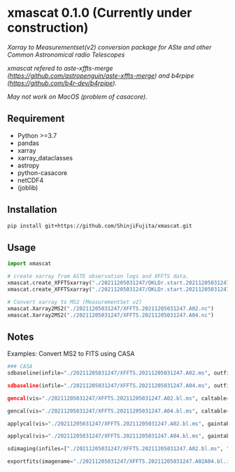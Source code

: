 # xmascat 0.1.0 (Currently under construction)
*Xarray to Measurementset(v2) conversion package for ASte and other Common Astronomical radio Telescopes*

*xmascat refered to aste-xffts-merge (https://github.com/astropenguin/aste-xffts-merge) and b4rpipe (https://github.com/b4r-dev/b4rpipe).*

*May not work on MacOS (problem of casacore).*

## Requirement

* Python >=3.7
* pandas
* xarray
* xarray_dataclasses
* astropy
* python-casacore
* netCDF4
* (joblib)

## Installation

```bash
pip install git+https://github.com/ShinjiFujita/xmascat.git
```

## Usage

```python
import xmascat

# create xarray from ASTE observation logs and XFFTS data. 
xmascat.create_XFFTSxarray("./20211205031247/OKLDr.start.20211205031247", "./20211205031247/antlog_20211205031247", "./20211205031247/XFFTS.20211205031247.A02")
xmascat.create_XFFTSxarray("./20211205031247/OKLDr.start.20211205031247", "./20211205031247/antlog_20211205031247", "./20211205031247/XFFTS.20211205031247.A04")

# Convert xarray to MS2 (MeasurementSet v2)
xmascat.Xarray2MS2("./20211205031247/XFFTS.20211205031247.A02.nc")
xmascat.Xarray2MS2("./20211205031247/XFFTS.20211205031247.A04.nc")
```

## Notes

Examples: Convert MS2 to FITS using CASA

```python
### CASA
sdbaseline(infile="./20211205031247/XFFTS.20211205031247.A02.ms", outfile="./20211205031247/XFFTS.20211205031247.A02.bl.ms", datacolumn="float_data", spw="0:15000~16000;17000~18000“, blfunc="poly", order=1, overwrite=True)

sdbaseline(infile="./20211205031247/XFFTS.20211205031247.A04.ms", outfile="./20211205031247/XFFTS.20211205031247.A04.bl.ms", datacolumn="float_data", spw="0:15000~16000;17000~18000“, blfunc="poly", order=1, overwrite=True)

gencal(vis="./20211205031247/XFFTS.20211205031247.A02.bl.ms", caltable="./20211205031247/XFFTS.20211205031247.A02.bl.mb.tbl", caltype="amp", parameter=[math.sqrt(0.45)])

gencal(vis="./20211205031247/XFFTS.20211205031247.A04.bl.ms", caltable="./20211205031247/XFFTS.20211205031247.A04.bl.mb.tbl", caltype="amp", parameter=[math.sqrt(0.45)])

applycal(vis="./20211205031247/XFFTS.20211205031247.A02.bl.ms", gaintable=["./20211205031247/XFFTS.20211205031247.A02.bl.mb.tbl"], calwt=[False])

applycal(vis="./20211205031247/XFFTS.20211205031247.A04.bl.ms", gaintable=["./20211205031247/XFFTS.20211205031247.A04.bl.mb.tbl"], calwt=[False])

sdimaging(infiles=["./20211205031247/XFFTS.20211205031247.A02.bl.ms", "./20211205031247/XFFTS.20211205031247.A04.bl.ms/"], outfile="./20211205031247/XFFTS.20211205031247.A02A04.bl.int", intent="*ON_SOURCE*", gridfunction="GAUSS", cell=["10arcsec", "10arcsec"], mode="velocity", nchan=201, start="-50.0km/s", width="0.5km/s", overwrite=True, imsize=[100, 100], phasecenter="J2000 5h35m14.16 -5d22m21.5", restfreq="345.795990GHz")

exportfits(imagename="./20211205031247/XFFTS.20211205031247.A02A04.bl.int", fitsimage="./20211205031247/XFFTS.20211205031247.A02A04.bl.int.fits", velocity=True, dropstokes=True, overwrite=True)
```